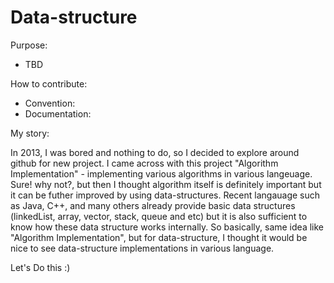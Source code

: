 Data-structure
==============

Purpose:

   * TBD

How to contribute:

   * Convention: 
   * Documentation:
   
My story:

In 2013, I was bored and nothing to do, so I decided to explore around github for new project. I came across with this project "Algorithm Implementation" - implementing various algorithms in various langeuage. Sure! why not?, but then I thought algorithm itself is definitely important but it can be futher improved by using data-structures. Recent langauage such as Java, C++, and many others already provide basic data structures (linkedList, array, vector, stack, queue and etc) but it is also sufficient to know how these data structure works internally. So basically, same idea like "Algorithm Implementation", but for data-structure, I thought it would be nice to see data-structure implementations in various language.

Let's Do this :)

